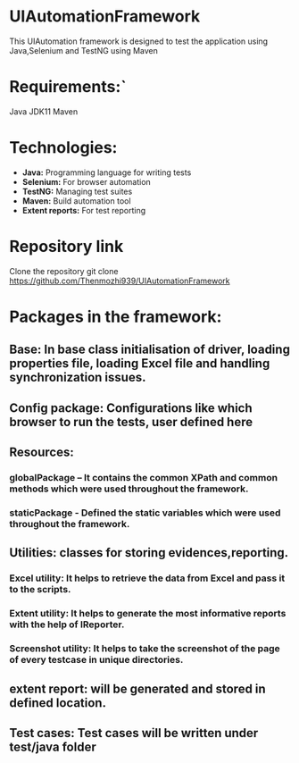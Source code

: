 # **UIAutomationFramework**

This UIAutomation framework is designed to test the application using Java,Selenium and TestNG using Maven

# **Requirements:**`
Java JDK11
Maven

# **Technologies:**
* **Java:** Programming language for writing tests
* **Selenium:** For browser automation
* **TestNG:** Managing test suites
* **Maven:** Build automation tool
* **Extent reports:** For test reporting

# **Repository link**
Clone the repository git clone https://github.com/Thenmozhi939/UIAutomationFramework

# **Packages in the framework:**

## **Base:** In base class initialisation of driver, loading properties file, loading Excel file and handling synchronization issues.

## **Config package:** Configurations like which browser to run the tests, user defined here

## **Resources:**

###  **globalPackage** – It contains the common XPath and common methods which were used throughout the framework.

### **staticPackage** - Defined the static variables which were used throughout the framework.

## **Utilities:** classes for storing evidences,reporting.
### **Excel utility:** It helps to retrieve the data from Excel and pass it to the scripts.
### **Extent utility:** It helps to generate the most informative reports with the help of IReporter.
### **Screenshot utility:** It helps to take the screenshot of the page of every testcase in unique directories.

## **extent report:** will be generated and stored in defined location.

## Test cases: Test cases will be written under test/java folder